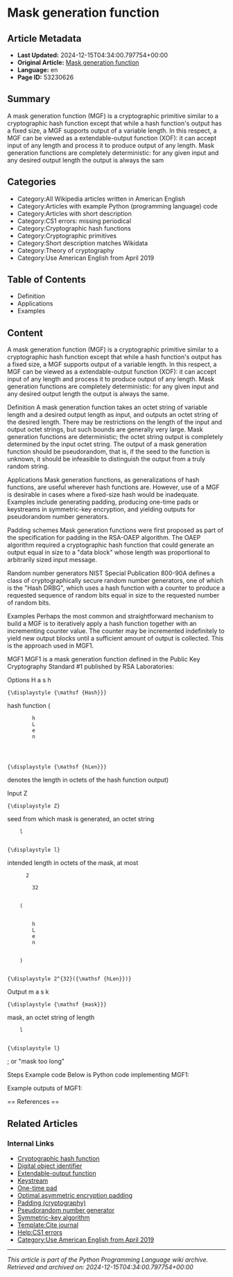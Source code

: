 # Mask generation function

## Article Metadata

- **Last Updated:** 2024-12-15T04:34:00.797754+00:00
- **Original Article:** [Mask generation function](https://en.wikipedia.org/wiki/Mask_generation_function)
- **Language:** en
- **Page ID:** 53230626

## Summary

A mask generation function (MGF) is a cryptographic primitive similar to a cryptographic hash function except that while a hash function's output has a fixed size, a MGF supports output of a variable length. In this respect, a MGF can be viewed as a extendable-output function (XOF): it can accept input of any length and process it to produce output of any length. Mask generation functions are completely deterministic: for any given input and any desired output length the output is always the sam

## Categories

- Category:All Wikipedia articles written in American English
- Category:Articles with example Python (programming language) code
- Category:Articles with short description
- Category:CS1 errors: missing periodical
- Category:Cryptographic hash functions
- Category:Cryptographic primitives
- Category:Short description matches Wikidata
- Category:Theory of cryptography
- Category:Use American English from April 2019

## Table of Contents

- Definition
- Applications
- Examples

## Content

A mask generation function (MGF) is a cryptographic primitive similar to a cryptographic hash function except that while a hash function's output has a fixed size, a MGF supports output of a variable length. In this respect, a MGF can be viewed as a extendable-output function (XOF): it can accept input of any length and process it to produce output of any length. Mask generation functions are completely deterministic: for any given input and any desired output length the output is always the same.

Definition
A mask generation function takes an octet string of variable length and a desired output length as input, and outputs an octet string of the desired length. There may be restrictions on the length of the input and output octet strings, but such bounds are generally very large. Mask generation functions are deterministic; the octet string output is completely determined by the input octet string. The output of a mask generation function should be pseudorandom, that is, if the seed to the function is unknown, it should be infeasible to distinguish the output from a truly random string.

Applications
Mask generation functions, as generalizations of hash functions, are useful wherever hash functions are. However, use of a MGF is desirable in cases where a fixed-size hash would be inadequate.  Examples include generating padding, producing one-time pads or keystreams in symmetric-key encryption, and yielding outputs for pseudorandom number generators.

Padding schemes
Mask generation functions were first proposed as part of the specification for padding in the RSA-OAEP algorithm. The OAEP algorithm required a cryptographic hash function that could generate an output equal in size to a "data block" whose length was proportional to arbitrarily sized input message.

Random number generators
NIST Special Publication 800-90A defines a class of cryptographically secure random number generators, one of which is the "Hash DRBG", which uses a hash function with a counter to produce a requested sequence of random bits equal in size to the requested number of random bits.

Examples
Perhaps the most common and straightforward mechanism to build a MGF is to iteratively apply a hash function together with an incrementing counter value. The counter may be incremented indefinitely to yield new output blocks until a sufficient amount of output is collected. This is the approach used in MGF1.

MGF1
MGF1 is a mask generation function defined in the Public Key Cryptography Standard #1 published by RSA Laboratories:

Options
H
            a
            s
            h
          
        
      
    
    {\displaystyle {\mathsf {Hash}}}
  

hash function (
  
    
      
        
          
            h
            L
            e
            n
          
        
      
    
    {\displaystyle {\mathsf {hLen}}}
  
 denotes the length in octets of the hash function output)

Input
Z
      
    
    {\displaystyle Z}
  

seed from which mask is generated, an octet string

  
    
      
        l
      
    
    {\displaystyle l}
  

intended length in octets of the mask, at most 
  
    
      
        
          2
          
            32
          
        
        (
        
          
            h
            L
            e
            n
          
        
        )
      
    
    {\displaystyle 2^{32}({\mathsf {hLen}})}

Output
m
            a
            s
            k
          
        
      
    
    {\displaystyle {\mathsf {mask}}}
  

mask, an octet string of length 
  
    
      
        l
      
    
    {\displaystyle l}
  
; or "mask too long"

Steps
Example code
Below is Python code implementing MGF1:

Example outputs of MGF1:


== References ==

## Related Articles

### Internal Links

- [Cryptographic hash function](https://en.wikipedia.org/wiki/Cryptographic_hash_function)
- [Digital object identifier](https://en.wikipedia.org/wiki/Digital_object_identifier)
- [Extendable-output function](https://en.wikipedia.org/wiki/Extendable-output_function)
- [Keystream](https://en.wikipedia.org/wiki/Keystream)
- [One-time pad](https://en.wikipedia.org/wiki/One-time_pad)
- [Optimal asymmetric encryption padding](https://en.wikipedia.org/wiki/Optimal_asymmetric_encryption_padding)
- [Padding (cryptography)](https://en.wikipedia.org/wiki/Padding_(cryptography))
- [Pseudorandom number generator](https://en.wikipedia.org/wiki/Pseudorandom_number_generator)
- [Symmetric-key algorithm](https://en.wikipedia.org/wiki/Symmetric-key_algorithm)
- [Template:Cite journal](https://en.wikipedia.org/wiki/Template:Cite_journal)
- [Help:CS1 errors](https://en.wikipedia.org/wiki/Help:CS1_errors)
- [Category:Use American English from April 2019](https://en.wikipedia.org/wiki/Category:Use_American_English_from_April_2019)

---
_This article is part of the Python Programming Language wiki archive._
_Retrieved and archived on: 2024-12-15T04:34:00.797754+00:00_